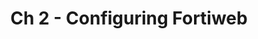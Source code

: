 ---
title: "Ch 2 - Configuring Fortiweb"
chapter: false
menuTitle: "Ch 2: Configuration"
weight: 20
---